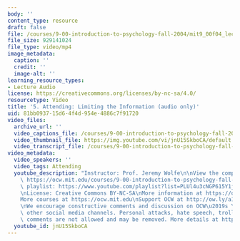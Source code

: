 ```yaml
---
body: ''
content_type: resource
draft: false
file: /courses/9-00-introduction-to-psychology-fall-2004/mit9_00f04_lec05_360p_16_9.mp4
file_size: 929141024
file_type: video/mp4
image_metadata:
  caption: ''
  credit: ''
  image-alt: ''
learning_resource_types:
- Lecture Audio
license: https://creativecommons.org/licenses/by-nc-sa/4.0/
resourcetype: Video
title: '5. Attending: Limiting the Information (audio only)'
uid: 81bb0937-15d6-4f4d-954e-4886c7f91720
video_files:
  archive_url: ''
  video_captions_file: /courses/9-00-introduction-to-psychology-fall-2004/mit9_00f04_lec05_captions.vtt
  video_thumbnail_file: https://img.youtube.com/vi/jnU15SkboCA/default.jpg
  video_transcript_file: /courses/9-00-introduction-to-psychology-fall-2004/1c-uhXDjIZ5C57DdB_QximQj3Ln4RbJoC_transcript.pdf
video_metadata:
  video_speakers: ''
  video_tags: Attending
  youtube_description: "Instructor: Prof. Jeremy Wolfe\n\nView the complete course:\
    \ https://ocw.mit.edu/courses/9-00-introduction-to-psychology-fall-2004/\nYouTube\
    \ playlist: https://www.youtube.com/playlist?list=PLUl4u3cNGP615Y1j9Ok3szAH5DxhFjTHo\n\
    \nLicense: Creative Commons BY-NC-SA\nMore information at https://ocw.mit.edu/terms\n\
    More courses at https://ocw.mit.edu\nSupport OCW at http://ow.ly/a1If50zVRlQ\n\
    \nWe encourage constructive comments and discussion on OCW\u2019s YouTube and\
    \ other social media channels. Personal attacks, hate speech, trolling, and inappropriate\
    \ comments are not allowed and may be removed. More details at https://ocw.mit.edu/comments."
  youtube_id: jnU15SkboCA
---
```

